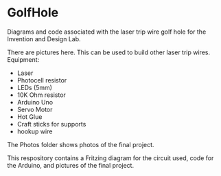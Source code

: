 # GolfHole
Diagrams and code associated with the laser trip wire golf hole for the Invention and Design Lab.

There are pictures here. This can be used to build other laser trip wires.
Equipment:
  - Laser
  - Photocell resistor
  - LEDs (5mm)
  - 10K Ohm resistor
  - Arduino Uno
  - Servo Motor
  - Hot Glue
  - Craft sticks for supports
  - hookup wire


The Photos folder shows photos of the final project. 

This respository contains a Fritzing diagram for the circuit used, code for the Arduino, and pictures of the final project. 

